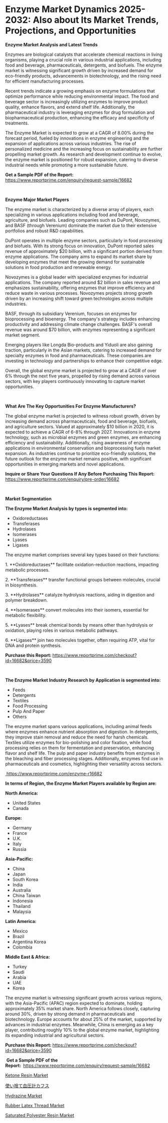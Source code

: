 <p><h1>Enzyme Market Dynamics 2025-2032: Also about Its Market Trends, Projections, and Opportunities</h1></p><p><strong>Enzyme Market Analysis and Latest Trends</strong></p>
<p><p>Enzymes are biological catalysts that accelerate chemical reactions in living organisms, playing a crucial role in various industrial applications, including food and beverage, pharmaceuticals, detergents, and biofuels. The enzyme market is witnessing significant growth driven by increased demand for eco-friendly products, advancements in biotechnology, and the rising need for efficient manufacturing processes.</p><p>Recent trends indicate a growing emphasis on enzyme formulations that optimize performance while reducing environmental impact. The food and beverage sector is increasingly utilizing enzymes to improve product quality, enhance flavors, and extend shelf life. Additionally, the pharmaceutical industry is leveraging enzymes for drug formulation and biopharmaceutical production, enhancing the efficacy and specificity of treatments.</p><p>The Enzyme Market is expected to grow at a CAGR of 8.00% during the forecast period, fueled by innovations in enzyme engineering and the expansion of applications across various industries. The rise of personalized medicine and the increasing focus on sustainability are further propelling market growth. As research and development continue to evolve, the enzyme market is positioned for robust expansion, catering to diverse industrial needs while promoting a more sustainable future.</p></p>
<p><strong>Get a Sample PDF of the Report:&nbsp;</strong> <a href="https://www.reportprime.com/enquiry/request-sample/16682?utm_campaign=38&utm_medium=2&utm_source=Github&utm_content=ia&utm_term=18032025&utm_id=enzyme">https://www.reportprime.com/enquiry/request-sample/16682</a></p>
<p>&nbsp;</p>
<p><strong>Enzyme Major Market Players</strong></p>
<p><p>The enzyme market is characterized by a diverse array of players, each specializing in various applications including food and beverage, agriculture, and biofuels. Leading companies such as DuPont, Novozymes, and BASF (through Verenium) dominate the market due to their extensive portfolios and robust R&D capabilities.</p><p>DuPont operates in multiple enzyme sectors, particularly in food processing and biofuels. With its strong focus on innovation, DuPont reported sales revenue of approximately $20 billion, with a significant portion derived from enzyme applications. The company aims to expand its market share by developing enzymes that meet the growing demand for sustainable solutions in food production and renewable energy.</p><p>Novozymes is a global leader with specialized enzymes for industrial applications. The company reported around $2 billion in sales revenue and emphasizes sustainability, offering enzymes that improve efficiency and reduce waste in various processes. Novozymes projects strong growth driven by an increasing shift toward green technologies across multiple industries.</p><p>BASF, through its subsidiary Verenium, focuses on enzymes for bioprocessing and bioenergy. The company's strategy includes enhancing productivity and addressing climate change challenges. BASF's overall revenue was around $70 billion, with enzymes representing a significant market segment.</p><p>Emerging players like Longda Bio-products and Yiduoli are also gaining traction, particularly in the Asian markets, catering to increased demand for specialty enzymes in food and pharmaceuticals. These companies are investing in technology and partnerships to enhance their competitive edge.</p><p>Overall, the global enzyme market is projected to grow at a CAGR of over 6% through the next five years, propelled by rising demand across various sectors, with key players continuously innovating to capture market opportunities.</p></p>
<p>&nbsp;</p>
<p><strong>What Are The Key Opportunities For Enzyme Manufacturers?</strong></p>
<p><p>The global enzyme market is projected to witness robust growth, driven by increasing demand across pharmaceuticals, food and beverage, biofuels, and agriculture sectors. Valued at approximately $10 billion in 2020, it is expected to achieve a CAGR of 6-8% through 2027. Innovations in enzyme technology, such as microbial enzymes and green enzymes, are enhancing efficiency and sustainability. Additionally, rising awareness of enzyme applications in environmental conservation and bioprocessing fuels market expansion. As industries continue to prioritize eco-friendly solutions, the future outlook for the enzyme market remains positive, with significant opportunities in emerging markets and novel applications.</p></p>
<p><strong>Inquire or Share Your Questions If Any Before Purchasing This Report:</strong> <a href="https://www.reportprime.com/enquiry/pre-order/16682?utm_campaign=38&utm_medium=2&utm_source=Github&utm_content=ia&utm_term=18032025&utm_id=enzyme">https://www.reportprime.com/enquiry/pre-order/16682</a></p>
<p>&nbsp;</p>
<p><strong>Market Segmentation</strong></p>
<p><strong>The Enzyme Market Analysis by types is segmented into:</strong></p>
<p><ul><li>Oxidoreductases</li><li>Transferases</li><li>Hydrolases</li><li>Isomerases</li><li>Lyases</li><li>Ligases</li></ul></p>
<p><p>The enzyme market comprises several key types based on their functions: </p><p>1. **Oxidoreductases** facilitate oxidation-reduction reactions, impacting metabolic processes. </p><p>2. **Transferases** transfer functional groups between molecules, crucial in biosynthesis. </p><p>3. **Hydrolases** catalyze hydrolysis reactions, aiding in digestion and polymer breakdown. </p><p>4. **Isomerases** convert molecules into their isomers, essential for metabolic flexibility. </p><p>5. **Lyases** break chemical bonds by means other than hydrolysis or oxidation, playing roles in various metabolic pathways. </p><p>6. **Ligases** join two molecules together, often requiring ATP, vital for DNA and protein synthesis.</p></p>
<p><strong>Purchase this Report:&nbsp;</strong><a href="https://www.reportprime.com/checkout?id=16682&price=3590&utm_campaign=38&utm_medium=2&utm_source=Github&utm_content=ia&utm_term=18032025&utm_id=enzyme">https://www.reportprime.com/checkout?id=16682&price=3590</a></p>
<p>&nbsp;</p>
<p><strong>The Enzyme Market Industry Research by Application is segmented into:</strong></p>
<p><ul><li>Feeds</li><li>Detergents</li><li>Textiles</li><li>Food Processing</li><li>Pulp And Paper</li><li>Others</li></ul></p>
<p><p>The enzyme market spans various applications, including animal feeds where enzymes enhance nutrient absorption and digestion. In detergents, they improve stain removal and reduce the need for harsh chemicals. Textiles utilize enzymes for bio-polishing and color fixation, while food processing relies on them for fermentation and preservation, enhancing flavor and shelf life. The pulp and paper industry benefits from enzymes in the bleaching and fiber processing stages. Additionally, enzymes find use in pharmaceuticals and cosmetics, highlighting their versatility across sectors.</p></p>
<p><a href="https://www.reportprime.com/enzyme-r16682?utm_campaign=38&utm_medium=2&utm_source=Github&utm_content=ia&utm_term=18032025&utm_id=enzyme">&nbsp;https://www.reportprime.com/enzyme-r16682</a></p>
<p><strong>In terms of Region, the Enzyme Market Players available by Region are:</strong></p>
<p>
    <p> <strong> North America: </strong>
        <ul>
            <li>United States</li>
            <li>Canada</li>
        </ul>
        </p> 
    <p> <strong> Europe: </strong>
        <ul>
            <li>Germany</li>
            <li>France</li>
            <li>U.K.</li>
            <li>Italy</li>
            <li>Russia</li>
        </ul>
        </p> 
    <p> <strong> Asia-Pacific: </strong>
        <ul>
            <li>China</li>
            <li>Japan</li>
            <li>South Korea</li>
            <li>India</li>
            <li>Australia</li>
            <li>China Taiwan</li>
            <li>Indonesia</li>
            <li>Thailand</li>
            <li>Malaysia</li>
        </ul>
        </p> 
    <p> <strong> Latin America: </strong>
        <ul>
            <li>Mexico</li>
            <li>Brazil</li>
            <li>Argentina Korea</li>
            <li>Colombia</li>
        </ul>
        </p> 
    <p> <strong> Middle East & Africa: </strong>
        <ul>
            <li>Turkey</li>
            <li>Saudi</li>
            <li>Arabia</li>
            <li>UAE</li>
            <li>Korea</li>
        </ul>
    </p>
    </p>
<p><p>The enzyme market is witnessing significant growth across various regions, with the Asia-Pacific (APAC) region expected to dominate, holding approximately 35% market share. North America follows closely, capturing around 30%, driven by strong demand in pharmaceuticals and biotechnology. Europe accounts for about 25% of the market, supported by advances in industrial enzymes. Meanwhile, China is emerging as a key player, contributing roughly 10% to the global enzyme market, highlighting its expanding industrial and agricultural sectors.</p></p>
<p><strong>Purchase this Report: </strong><a href="https://www.reportprime.com/checkout?id=16682&price=3590&utm_campaign=38&utm_medium=2&utm_source=Github&utm_content=ia&utm_term=18032025&utm_id=enzyme">https://www.reportprime.com/checkout?id=16682&price=3590</a></p>
<p>&nbsp;<strong>Get a Sample PDF of the Report:&nbsp;&nbsp;</strong><a href="https://www.reportprime.com/enquiry/request-sample/16682?utm_campaign=38&utm_medium=2&utm_source=Github&utm_content=ia&utm_term=18032025&utm_id=enzyme">https://www.reportprime.com/enquiry/request-sample/16682</a></p>
<p><strong></strong></p>
<p><p><a href="https://github.com/ghaligopezf5/Market-Research-Report-List-1/blob/main/ketone-resin-market.md?utm_campaign=38&utm_medium=2&utm_source=Github&utm_content=ia&utm_term=18032025&utm_id=enzyme">Ketone Resin Market</a></p><p><a href="https://github.com/mohamedbakry57/Market-Research-Report-List-7/blob/main/169457546864.md?utm_campaign=38&utm_medium=2&utm_source=Github&utm_content=ia&utm_term=18032025&utm_id=enzyme">使い捨て血圧計カフス</a></p><p><a href="https://github.com/latzerelfigo48/Market-Research-Report-List-1/blob/main/hydrazine-market.md?utm_campaign=38&utm_medium=2&utm_source=Github&utm_content=ia&utm_term=18032025&utm_id=enzyme">Hydrazine Market</a></p><p><a href="https://github.com/moratronak3q/Market-Research-Report-List-1/blob/main/rubber-latex-thread-market.md?utm_campaign=38&utm_medium=2&utm_source=Github&utm_content=ia&utm_term=18032025&utm_id=enzyme">Rubber Latex Thread Market</a></p><p><a href="https://github.com/drielvinki/Market-Research-Report-List-1/blob/main/saturated-polyester-resin-market.md?utm_campaign=38&utm_medium=2&utm_source=Github&utm_content=ia&utm_term=18032025&utm_id=enzyme">Saturated Polyester Resin Market</a></p></p>